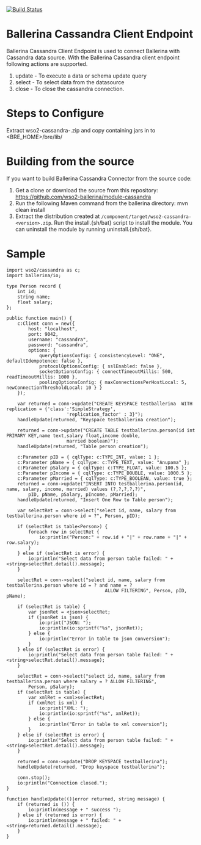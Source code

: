 [![Build Status](https://travis-ci.org/wso2-ballerina/module-cassandra.svg?branch=master)](https://travis-ci.org/wso2-ballerina/module-cassandra)

# Ballerina Cassandra Client Endpoint

Ballerina Cassandra Client Endpoint is used to connect Ballerina with Cassandra data source. With the Ballerina Cassandra client endpoint following actions are supported.

1. update - To execute a data or schema update query
2. select - To select data from the datasource
3. close - To close the cassandra connection.

Steps to Configure
==================================

Extract wso2-cassandra-<version>.zip and copy containing jars in to <BRE_HOME>/bre/lib/

Building from the source
==================================
If you want to build Ballerina Cassandra Connector from the source code:

1. Get a clone or download the source from this repository:
    https://github.com/wso2-ballerina/module-cassandra
2. Run the following Maven command from the ballerina directory: 
    mvn clean install
3. Extract the distribution created at `/component/target/wso2-cassandra-<version>.zip`. Run the install.{sh/bat} script to install the module.
You can uninstall the module by running uninstall.{sh/bat}.

Sample
==================================

```ballerina
import wso2/cassandra as c;
import ballerina/io;

type Person record {
    int id;
    string name;
    float salary;
};

public function main() {
    c:Client conn = new({
        host: "localhost",
        port: 9042,
        username: "cassandra",
        password: "cassandra",
        options: {
            queryOptionsConfig: { consistencyLevel: "ONE", defaultIdempotence: false },
            protocolOptionsConfig: { sslEnabled: false },
            socketOptionsConfig: { connectTimeoutMillis: 500, readTimeoutMillis: 1000 },
            poolingOptionsConfig: { maxConnectionsPerHostLocal: 5, newConnectionThresholdLocal: 10 } }
    });

    var returned = conn->update("CREATE KEYSPACE testballerina  WITH replication = {'class':'SimpleStrategy',
                      'replication_factor' : 3}");
    handleUpdate(returned, "Keyspace testballerina creation");

    returned = conn->update("CREATE TABLE testballerina.person(id int PRIMARY KEY,name text,salary float,income double,
                      married boolean)");
    handleUpdate(returned, "Table person creation");

    c:Parameter pID = { cqlType: c:TYPE_INT, value: 1 };
    c:Parameter pName = { cqlType: c:TYPE_TEXT, value: "Anupama" };
    c:Parameter pSalary = { cqlType: c:TYPE_FLOAT, value: 100.5 };
    c:Parameter pIncome = { cqlType: c:TYPE_DOUBLE, value: 1000.5 };
    c:Parameter pMarried = { cqlType: c:TYPE_BOOLEAN, value: true };
    returned = conn->update("INSERT INTO testballerina.person(id, name, salary, income, married) values (?,?,?,?,?)",
        pID, pName, pSalary, pIncome, pMarried);
    handleUpdate(returned, "Insert One Row to Table person");

    var selectRet = conn->select("select id, name, salary from testballerina.person where id = ?", Person, pID);

    if (selectRet is table<Person>) {
        foreach row in selectRet {
            io:println("Person:" + row.id + "|" + row.name + "|" + row.salary);
        }
    } else if (selectRet is error) {
        io:println("Select data from person table failed: " + <string>selectRet.detail().message);
    }

    selectRet = conn->select("select id, name, salary from testballerina.person where id = ? and name = ?
                                    ALLOW FILTERING", Person, pID, pName);

    if (selectRet is table) {
        var jsonRet = <json>selectRet;
        if (jsonRet is json) {
            io:print("JSON: ");
            io:println(io:sprintf("%s", jsonRet));
        } else {
            io:println("Error in table to json conversion");
        }
    } else if (selectRet is error) {
        io:println("Select data from person table failed: " + <string>selectRet.detail().message);
    }

    selectRet = conn->select("select id, name, salary from testballerina.person where salary = ? ALLOW FILTERING",
        Person, pSalary);
    if (selectRet is table) {
        var xmlRet = <xml>selectRet;
        if (xmlRet is xml) {
            io:print("XML: ");
            io:println(io:sprintf("%s", xmlRet));
        } else {
            io:println("Error in table to xml conversion");
        }
    } else if (selectRet is error) {
        io:println("Select data from person table failed: " + <string>selectRet.detail().message);
    }

    returned = conn->update("DROP KEYSPACE testballerina");
    handleUpdate(returned, "Drop keyspace testballerina");

    conn.stop();
    io:println("Connection closed.");
}

function handleUpdate(()|error returned, string message) {
    if (returned is ()) {
        io:println(message + " success ");
    } else if (returned is error) {
        io:println(message + " failed: " + <string>returned.detail().message);
    }
}
 ```
